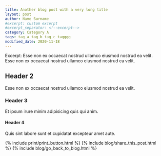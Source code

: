```yaml
---
title: Another blog post with a very long title
layout: post
author: Name Surname
#excerpt: custom excerpt
#excerpt_separator: <!--excerpt-->
category: Category A
tags: tag_a tag_b tag_c tagggg
modified_date: 2020-11-18
---
```


Excerpt: Esse non ex occaecat nostrud ullamco eiusmod nostrud ea velit. Esse non ex occaecat nostrud ullamco eiusmod nostrud ea velit.

## Header 2

Esse non ex occaecat nostrud ullamco eiusmod nostrud ea velit.

### Header 3

Et ipsum irure minim adipisicing quis qui anim.

#### Header 4

Quis sint labore sunt et cupidatat excepteur amet aute.

{% include print/print_button.html %}
{% include blog/share_this_post.html %}
{% include blog/go_back_to_blog.html %}
